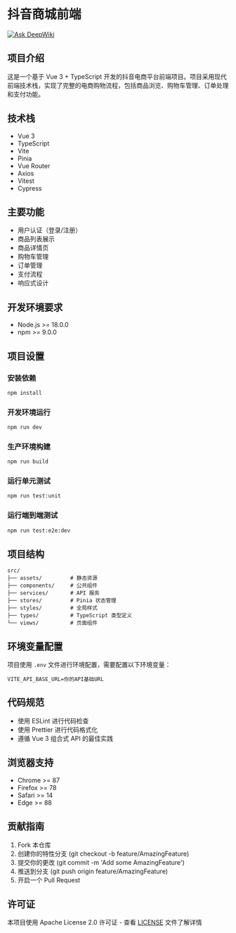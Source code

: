 # 抖音商城前端

[![Ask DeepWiki](https://deepwiki.com/badge.svg)](https://deepwiki.com/ChanMeng666/douyin-mall-frontend)

## 项目介绍

这是一个基于 Vue 3 + TypeScript 开发的抖音电商平台前端项目。项目采用现代前端技术栈，实现了完整的电商购物流程，包括商品浏览、购物车管理、订单处理和支付功能。

## 技术栈

- Vue 3
- TypeScript
- Vite
- Pinia
- Vue Router
- Axios
- Vitest
- Cypress

## 主要功能

- 用户认证（登录/注册）
- 商品列表展示
- 商品详情页
- 购物车管理
- 订单管理
- 支付流程
- 响应式设计

## 开发环境要求

- Node.js >= 18.0.0
- npm >= 9.0.0

## 项目设置

### 安装依赖

```bash
npm install
```

### 开发环境运行

```bash
npm run dev
```

### 生产环境构建

```bash
npm run build
```

### 运行单元测试

```bash
npm run test:unit
```

### 运行端到端测试

```bash
npm run test:e2e:dev
```

## 项目结构

```
src/
├── assets/         # 静态资源
├── components/     # 公共组件
├── services/       # API 服务
├── stores/         # Pinia 状态管理
├── styles/         # 全局样式
├── types/          # TypeScript 类型定义
└── views/          # 页面组件
```

## 环境变量配置

项目使用 `.env` 文件进行环境配置，需要配置以下环境变量：

```
VITE_API_BASE_URL=你的API基础URL
```

## 代码规范

- 使用 ESLint 进行代码检查
- 使用 Prettier 进行代码格式化
- 遵循 Vue 3 组合式 API 的最佳实践

## 浏览器支持

- Chrome >= 87
- Firefox >= 78
- Safari >= 14
- Edge >= 88

## 贡献指南

1. Fork 本仓库
2. 创建你的特性分支 (git checkout -b feature/AmazingFeature)
3. 提交你的更改 (git commit -m 'Add some AmazingFeature')
4. 推送到分支 (git push origin feature/AmazingFeature)
5. 开启一个 Pull Request

## 许可证

本项目使用 Apache License 2.0 许可证 - 查看 [LICENSE](LICENSE) 文件了解详情

